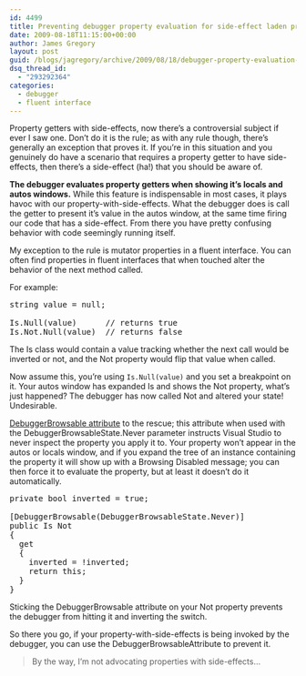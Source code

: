 ```yaml
---
id: 4499
title: Preventing debugger property evaluation for side-effect laden properties
date: 2009-08-18T11:15:00+00:00
author: James Gregory
layout: post
guid: /blogs/jagregory/archive/2009/08/18/debugger-property-evaluation-side-effects.aspx
dsq_thread_id:
  - "293292364"
categories:
  - debugger
  - fluent interface
---
```

Property getters with side-effects, now there&#8217;s a controversial subject if ever I saw one. Don&#8217;t do it is the rule; as with any rule though, there&#8217;s generally an exception that proves it. If you&#8217;re in this situation and you genuinely do have a scenario that requires a property getter to have side-effects, then there&#8217;s a side-effect (ha!) that you should be aware of.

**The debugger evaluates property getters when showing it&#8217;s locals and autos windows.** While this feature is indispensable in most cases, it plays havoc with our property-with-side-effects. What the debugger does is call the getter to present it&#8217;s value in the autos window, at the same time firing our code that has a side-effect. From there you have pretty confusing behavior with code seemingly running itself.

My exception to the rule is mutator properties in a fluent interface. You can often find properties in fluent interfaces that when touched alter the behavior of the next method called.

For example:

<pre>string value = null;

Is.Null(value)      // returns true
Is.Not.Null(value)  // returns false
</pre>

The Is class would contain a value tracking whether the next call would be inverted or not, and the Not property would flip that value when called.

Now assume this, you&#8217;re using `Is.Null(value)` and you set a breakpoint on it. Your autos window has expanded Is and shows the Not property, what&#8217;s just happened? The debugger has now called Not and altered your state! Undesirable.

[DebuggerBrowsable attribute](http://msdn.microsoft.com/en-us/library/system.diagnostics.debuggerbrowsableattribute.aspx) to the rescue; this attribute when used with the DebuggerBrowsableState.Never parameter instructs Visual Studio to never inspect the property you apply it to. Your property won&#8217;t appear in the autos or locals window, and if you expand the tree of an instance containing the property it will show up with a Browsing Disabled message; you can then force it to evaluate the property, but at least it doesn&#8217;t do it automatically.

<pre>private bool inverted = true;

[DebuggerBrowsable(DebuggerBrowsableState.Never)]
public Is Not
{
  get
  {
    inverted = !inverted;
    return this;
  }
}
</pre>

Sticking the DebuggerBrowsable attribute on your Not property prevents the debugger from hitting it and inverting the switch.

So there you go, if your property-with-side-effects is being invoked by the debugger, you can use the DebuggerBrowsableAttribute to prevent it.

> By the way, I&#8217;m not advocating properties with side-effects&#8230;